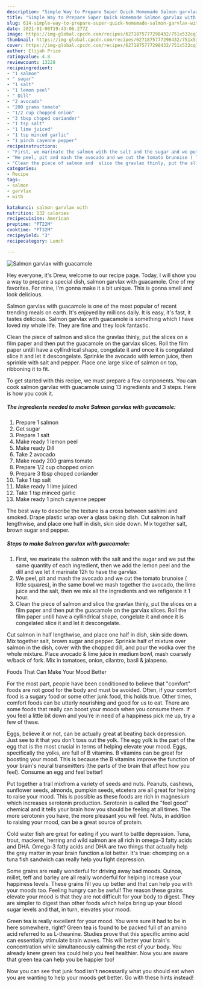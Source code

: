```yaml
---
description: "Simple Way to Prepare Super Quick Homemade Salmon garvlax with guacamole"
title: "Simple Way to Prepare Super Quick Homemade Salmon garvlax with guacamole"
slug: 614-simple-way-to-prepare-super-quick-homemade-salmon-garvlax-with-guacamole
date: 2021-01-06T19:43:06.277Z
image: https://img-global.cpcdn.com/recipes/6271875777298432/751x532cq70/salmon-garvlax-with-guacamole-recipe-main-photo.jpg
thumbnail: https://img-global.cpcdn.com/recipes/6271875777298432/751x532cq70/salmon-garvlax-with-guacamole-recipe-main-photo.jpg
cover: https://img-global.cpcdn.com/recipes/6271875777298432/751x532cq70/salmon-garvlax-with-guacamole-recipe-main-photo.jpg
author: Elijah Price
ratingvalue: 4.8
reviewcount: 13228
recipeingredient:
- "1 salmon"
- " sugar"
- "1 salt"
- "1 lemon peel"
- " Dill"
- "2 avocado"
- "200 grams tomato"
- "1/2 cup chopped onion"
- "3 tbsp choped coriander"
- "1 tsp salt"
- "1 lime juiced"
- "1 tsp minced garlic"
- "1 pinch cayenne pepper"
recipeinstructions:
- "First, we marinate the salmon with the salt and the sugar and we put the same quantity of each ingredient, then we add the lemon peel and the dill and we let it marinate 12h to have the garvlax"
- "We peel, pit and mash the avocado and we cut the tomato brunoise ( little squares),  in the same bowl we mash together the avocado, the lime juice and the salt, then we mix all the ingredients and we refigerate it 1 hour."
- "Clean the piece of salmon and  slice the gravlax thinly, put the slices on a film paper and then put the guacamole on the garvlax slices. Roll the film paper untill have a cyllindrical shape, congelate it and once it is congelated slice it and let it descongelate."
categories:
- Recipe
tags:
- salmon
- garvlax
- with

katakunci: salmon garvlax with 
nutrition: 132 calories
recipecuisine: American
preptime: "PT22M"
cooktime: "PT32M"
recipeyield: "3"
recipecategory: Lunch

---
```



![Salmon garvlax with guacamole](https://img-global.cpcdn.com/recipes/6271875777298432/751x532cq70/salmon-garvlax-with-guacamole-recipe-main-photo.jpg)

Hey everyone, it's Drew, welcome to our recipe page. Today, I will show you a way to prepare a special dish, salmon garvlax with guacamole. One of my favorites. For mine, I'm gonna make it a bit unique. This is gonna smell and look delicious.

Salmon garvlax with guacamole is one of the most popular of recent trending meals on earth. It's enjoyed by millions daily. It is easy, it's fast, it tastes delicious. Salmon garvlax with guacamole is something which I have loved my whole life. They are fine and they look fantastic.

Clean the piece of salmon and slice the gravlax thinly, put the slices on a film paper and then put the guacamole on the garvlax slices. Roll the film paper untill have a cyllindrical shape, congelate it and once it is congelated slice it and let it descongelate. Sprinkle the avocado with lemon juice, then sprinkle with salt and pepper. Place one large slice of salmon on top, ribboning it to fit.


To get started with this recipe, we must prepare a few components. You can cook salmon garvlax with guacamole using 13 ingredients and 3 steps. Here is how you cook it.

<!--inarticleads1-->

##### The ingredients needed to make Salmon garvlax with guacamole:

1. Prepare 1 salmon
1. Get  sugar
1. Prepare 1 salt
1. Make ready 1 lemon peel
1. Make ready  Dill
1. Take 2 avocado
1. Make ready 200 grams tomato
1. Prepare 1/2 cup chopped onion
1. Prepare 3 tbsp choped coriander
1. Take 1 tsp salt
1. Make ready 1 lime juiced
1. Take 1 tsp minced garlic
1. Make ready 1 pinch cayenne pepper


The best way to describe the texture is a cross between sashimi and smoked. Drape plastic wrap over a glass baking dish. Cut salmon in half lengthwise, and place one half in dish, skin side down. Mix together salt, brown sugar and pepper. 

<!--inarticleads2-->

##### Steps to make Salmon garvlax with guacamole:

1. First, we marinate the salmon with the salt and the sugar and we put the same quantity of each ingredient, then we add the lemon peel and the dill and we let it marinate 12h to have the garvlax
1. We peel, pit and mash the avocado and we cut the tomato brunoise ( little squares),  in the same bowl we mash together the avocado, the lime juice and the salt, then we mix all the ingredients and we refigerate it 1 hour.
1. Clean the piece of salmon and  slice the gravlax thinly, put the slices on a film paper and then put the guacamole on the garvlax slices. Roll the film paper untill have a cyllindrical shape, congelate it and once it is congelated slice it and let it descongelate.


Cut salmon in half lengthwise, and place one half in dish, skin side down. Mix together salt, brown sugar and pepper. Sprinkle half of mixture over salmon in the dish, cover with the chopped dill, and pour the vodka over the whole mixture. Place avocado &amp; lime juice in medium bowl, mash coarsely w/back of fork. Mix in tomatoes, onion, cilantro, basil &amp; jalapeno. 

Foods That Can Make Your Mood Better


For the most part, people have been conditioned to believe that "comfort" foods are not good for the body and must be avoided. Often, if your comfort food is a sugary food or some other junk food, this holds true. Other times, comfort foods can be utterly nourishing and good for us to eat. There are some foods that really can boost your moods when you consume them. If you feel a little bit down and you're in need of a happiness pick me up, try a few of these.

Eggs, believe it or not, can be actually great at beating back depression. Just see to it that you don't toss out the yolk. The egg yolk is the part of the egg that is the most crucial in terms of helping elevate your mood. Eggs, specifically the yolks, are full of B vitamins. B vitamins can be great for boosting your mood. This is because the B vitamins improve the function of your brain's neural transmitters (the parts of the brain that affect how you feel). Consume an egg and feel better!

Put together a trail mixfrom a variety of seeds and nuts. Peanuts, cashews, sunflower seeds, almonds, pumpkin seeds, etcetera are all great for helping to raise your mood. This is possible as these foods are rich in magnesium which increases serotonin production. Serotonin is called the "feel good" chemical and it tells your brain how you should be feeling at all times. The more serotonin you have, the more pleasant you will feel. Nuts, in addition to raising your mood, can be a great source of protein.

Cold water fish are great for eating if you want to battle depression. Tuna, trout, mackerel, herring and wild salmon are all rich in omega-3 fatty acids and DHA. Omega-3 fatty acids and DHA are two things that actually help the grey matter in your brain function a lot better. It's true: chomping on a tuna fish sandwich can really help you fight depression. 

Some grains are really wonderful for driving away bad moods. Quinoa, millet, teff and barley are all really wonderful for helping increase your happiness levels. These grains fill you up better and that can help you with your moods too. Feeling hungry can be awful! The reason these grains elevate your mood is that they are not difficult for your body to digest. They are simpler to digest than other foods which helps bring up your blood sugar levels and that, in turn, elevates your mood.

Green tea is really excellent for your mood. You were sure it had to be in here somewhere, right? Green tea is found to be packed full of an amino acid referred to as L-theanine. Studies prove that this specific amino acid can essentially stimulate brain waves. This will better your brain's concentration while simultaneously calming the rest of your body. You already knew green tea could help you feel healthier. Now you are aware that green tea can help you be happier too!

Now you can see that junk food isn't necessarily what you should eat when you are wanting to help your moods get better. Go  with  these hints  instead!

